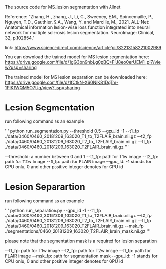 The source code for MS_lesion segmentation with Allnet

Reference: "Zhang, H., Zhang, J., Li, C., Sweeney, E.M., Spincemaille, P., Nguyen, T.D., Gauthier, S.A., Wang, Y. and Marcille, M., 2021. ALL-Net: Anatomical information lesion-wise loss function integrated into neural network for multiple sclerosis lesion segmentation. NeuroImage: Clinical, 32, p.102854."

link: https://www.sciencedirect.com/science/article/pii/S2213158221002989

You can download the trained model for MS lesion segmentation here: https://drive.google.com/file/d/1gG3bn9nbLg0pBQ4FIJ8eo0erUEM1_pi7/view?usp=sharing

The trained model for MS lesion separation can be downloaded here: https://drive.google.com/file/d/1fCtkN-X60NjK81DgTm-1PlKfWQM5O7Uq/view?usp=sharing

# Lesion Segmentation

run following command as an example

'''
python run_segmentation.py --threshold 0.5 --gpu_id -1 --t1_fp ./data/0460/0460_20181209_163020_T1_to_T2FLAIR_brain.nii.gz --t2_fp ./data/0460/0460_20181209_163020_T2_to_T2FLAIR_brain.nii.gz --fl_fp ./data/0460/0460_20181209_163020_T2FLAIR_brain.nii.gz
'''

--threshold: a number between 0 and 1
--t1_fp: path for T1w image
--t2_fp: path for T2w image
--fl_fp: path for FLAIR image
--gpu_id: -1 stands for CPU onlu, 0 and other positive integer denotes for GPU id


# Lesion Separartion

run following command as an example


'''
python run_separation.py --gpu_id -1 --t1_fp ./data/0460/0460_20181209_163020_T1_to_T2FLAIR_brain.nii.gz --t2_fp ./data/0460/0460_20181209_163020_T2_to_T2FLAIR_brain.nii.gz --fl_fp ./data/0460/0460_20181209_163020_T2FLAIR_brain.nii.gz --msk_fp ./segmentations/0460_20181209_163020_T2FLAIR_brain_mask.nii.gz
'''

please note that the segmentation mask is a required for lesion separation

--t1_fp: path for T1w image
--t2_fp: path for T2w image
--fl_fp: path for FLAIR image
--msk_fp: path for segmentation mask
--gpu_id: -1 stands for CPU onlu, 0 and other positive integer denotes for GPU id

